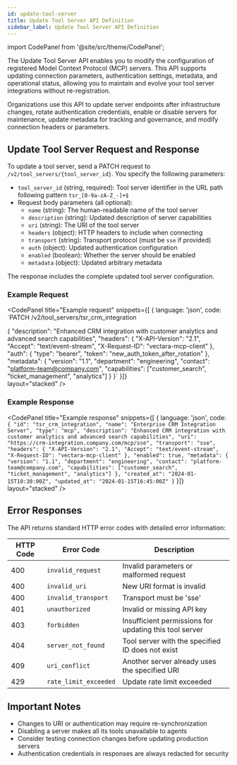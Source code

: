 ```yaml
---
id: update-tool-server
title: Update Tool Server API Definition
sidebar_label: Update Tool Server API Definition
---
```


import CodePanel from '@site/src/theme/CodePanel';

The Update Tool Server API enables you to modify the configuration of registered Model Context Protocol (MCP) servers. This API supports updating connection parameters, authentication settings, metadata, and operational status, allowing you to maintain and evolve your tool server integrations without re-registration.

Organizations use this API to update server endpoints after infrastructure changes, rotate authentication credentials, enable or disable servers for maintenance, update metadata for tracking and governance, and modify connection headers or parameters.

## Update Tool Server Request and Response

To update a tool server, send a PATCH request to `/v2/tool_servers/{tool_server_id}`. You specify the following parameters:

- `tool_server_id` (string, required): Tool server identifier in the URL path following pattern `tsr_[0-9a-zA-Z_-]+$`
- Request body parameters (all optional):
  - `name` (string): The human-readable name of the tool server
  - `description` (string): Updated description of server capabilities
  - `uri` (string): The URI of the tool server
  - `headers` (object): HTTP headers to include when connecting
  - `transport` (string): Transport protocol (must be `sse` if provided)
  - `auth` (object): Updated authentication configuration
  - `enabled` (boolean): Whether the server should be enabled
  - `metadata` (object): Updated arbitrary metadata

The response includes the complete updated tool server configuration.

### Example Request

<CodePanel
  title="Example request"
  snippets={[
    {
      language: 'json',
      code: `PATCH /v2/tool_servers/tsr_crm_integration

{
  "description": "Enhanced CRM integration with customer analytics and advanced search capabilities",
  "headers": {
    "X-API-Version": "2.1",
    "Accept": "text/event-stream",
    "X-Request-ID": "vectara-mcp-client"
  },
  "auth": {
    "type": "bearer",
    "token": "new_auth_token_after_rotation"
  },
  "metadata": {
    "version": "1.1",
    "department": "engineering",
    "contact": "platform-team@company.com",
    "capabilities": ["customer_search", "ticket_management", "analytics"]
  }
}`
    }]}  
  layout="stacked"
/>

### Example Response

<CodePanel
  title="Example response"
  snippets={[
    {
      language: 'json',
      code: `{
  "id": "tsr_crm_integration",
  "name": "Enterprise CRM Integration Server",
  "type": "mcp",
  "description": "Enhanced CRM integration with customer analytics and advanced search capabilities",
  "uri": "https://crm-integration.company.com/mcp/sse",
  "transport": "sse",
  "headers": {
    "X-API-Version": "2.1",
    "Accept": "text/event-stream",
    "X-Request-ID": "vectara-mcp-client"
  },
  "enabled": true,
  "metadata": {
    "version": "1.1",
    "department": "engineering",
    "contact": "platform-team@company.com",
    "capabilities": ["customer_search", "ticket_management", "analytics"]
  },
  "created_at": "2024-01-15T10:30:00Z",
  "updated_at": "2024-01-15T16:45:00Z"
}`
    }]}  
  layout="stacked"
/>

## Error Responses

The API returns standard HTTP error codes with detailed error information:

| HTTP Code | Error Code | Description |
|-----------|------------|-------------|
| 400 | `invalid_request` | Invalid parameters or malformed request |
| 400 | `invalid_uri` | New URI format is invalid |
| 400 | `invalid_transport` | Transport must be 'sse' |
| 401 | `unauthorized` | Invalid or missing API key |
| 403 | `forbidden` | Insufficient permissions for updating this tool server |
| 404 | `server_not_found` | Tool server with the specified ID does not exist |
| 409 | `uri_conflict` | Another server already uses the specified URI |
| 429 | `rate_limit_exceeded` | Update rate limit exceeded |

## Important Notes

- Changes to URI or authentication may require re-synchronization
- Disabling a server makes all its tools unavailable to agents
- Consider testing connection changes before updating production servers
- Authentication credentials in responses are always redacted for security